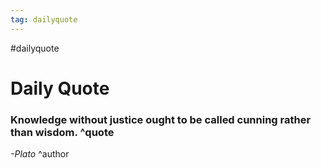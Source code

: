 ```yaml
---
tag: dailyquote
---
```


#dailyquote

# Daily Quote

### Knowledge without justice ought to be called cunning rather than wisdom. ^quote
*-Plato* ^author
